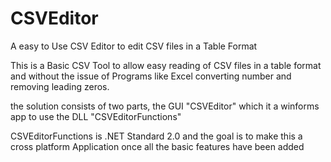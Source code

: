 # CSVEditor

A easy to Use CSV Editor to edit CSV files in a Table Format

This is a Basic CSV Tool to allow easy reading of CSV files in a table format and without the issue of Programs like Excel converting number and removing leading zeros.

the solution consists of two parts, the GUI "CSVEditor" which it a winforms app to use the DLL "CSVEditorFunctions"

CSVEditorFunctions is .NET Standard 2.0 and the goal is to make this a cross platform Application once all the basic features have been added
